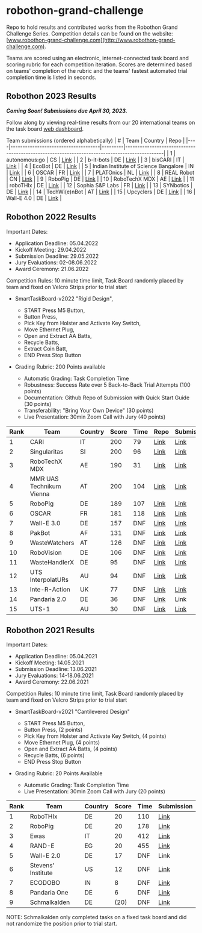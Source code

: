 # robothon-grand-challenge
Repo to hold results and contributed works from the Robothon Grand Challenge Series. Competition details can be found on the website: [www.robothon-grand-challenge.com](http://www.robothon-grand-challenge.com). 

Teams are scored using an electronic, internet-connected task board and scoring rubric for each competition iteration. Scores are determined based on teams' completion of the rubric and the teams' fastest automated trial completion time is listed in seconds.

## Robothon 2023 Results
***Coming Soon! Submissions due April 30, 2023.***

Follow along by viewing real-time results from our 20 international teams on the task board [web dashboard](https://cloud.kaaiot.com/wd-public/c1v9jqmgul2l1s47m6bg/dashboards/0d2f0e4c-6a80-4cf4-a48d-5b25fcb35ac0/19addcfa-9cf1-42b3-8bd3-32a1feb4abdb?public_id=4e4990d1-dcab-4f1a-b1a6-8648e87bc5ad).

Team submissions (ordered alphabetically)
| #  |                  Team                 | Country | Repo                                                                                         |
|----|-------------------------------------|---------|----------------------------------------------------------------------------------------------|
| 1  | autonomous:go                         | CS      | [Link](https://github.com/tbiocanin/robothon-BU)                                                     |
| 2  | b-it-bots                             | DE      | [Link](https://github.com/b-it-bots/robothon2023)                                                    |
| 3  | bisCARI                               | IT      | [Link](https://github.com/JRL-CARI-CNR-UNIBS/Robothon2023/)                                          |
| 4  | EcoBot                                | DE      | [Link](https://github.com/Hariharan2096/Robothon-2023---Team-Ecobot-Documentation.git)               |
| 5  | Indian Institute of Science Bangalore | IN      | [Link](https://github.com/ShravanShenoyRobothon/Robothon_Submission.git)                             |
| 6  | OSCAR                                 | FR      | [Link](https://github.com/bmeCEA/Robothon2023_Team_OSCAR)                                            |
| 7  | PLATOnics                             | NL      | [Link](https://github.com/platonics-delft/robothon23_manipulation)                                   |
| 8  | REAL Robot                          | CN      | [Link](https://github.com/harryting-yiting/Robothon2023_REAL)                                        |
| 9  | RoboPig                               | DE      | [Link](https://github.com/Usaali/Robothon23_Team_RoboPig)                                            |
| 10 | RoboTechX MDX                       | AE      | [Link](https://github.com/judhi/Robothon2023)                                                        |
| 11 | roboTHIx                              | DE      | [Link](https://github.com/christianpfitzner/thi_robothix_grand_challenge/tree/task_implementations)  |
| 12 | Sophia S&P Labs                     | FR      | [Link](https://github.com/sp-sophia-labs/robothon2023)                                               |
| 13 | SYNbotics                             | DE      | [Link](https://github.com/Aishkrish18/Robothon_2023)                                                 |
| 14 | TechWi(e)nBot                         | AT      | [Link](https://github.com/SebastianNeuhofer/Robothon-2023-Grand-Challenge-TechWi-e-nBot-Team-Report) |
| 15 | Upcyclers                             | DE      | [Link](https://github.com/hrii-iit/robothon-2023-documentation)                                      |
| 16 | Wall-E 4.0                          | DE      | [Link](https://github.com/tslimak/Robothon_2023)                                                     |

## Robothon 2022 Results

Important Dates:
- Application Deadline: 05.04.2022
- Kickoff Meeting: 29.04.2022
- Submission Deadline: 29.05.2022
- Jury Evaluations: 02-08.06.2022
- Award Ceremony: 21.06.2022

Competition Rules: 10 minute time limit, Task Board randomly placed by team and fixed on Velcro Strips prior to trial start
- SmartTaskBoard-v2022 "Rigid Design", 
    - START Press M5 Button,
    - Button Press, 
    - Pick Key from Holster and Activate Key Switch, 
    - Move Ethernet Plug, 
    - Open and Extract AA Batts, 
    - Recycle Batts, 
    - Extract Coin Batt, 
    - END Press Stop Button

- Grading Rubric: 200 Points available
    - Automatic Grading: Task Completion Time
    - Robustness: Success Rate over 5 Back-to-Back Trial Attempts (100 points)
    - Documentation: Github Repo of Submission with Quick Start Guide (30 points)
    - Transferability: "Bring Your Own Device" (30 points)
    - Live Presentation: 30min Zoom Call with Jury (40 points)

| Rank | Team                     | Country | Score | Time | Repo | Submission |
|------|--------------------------|---------|-------|------|------|------------|
| 1    | CARI                     | IT      | 200   | 79   | [Link](https://github.com/JRL-CARI-CNR-UNIBS/robothon2022_report) | [Link](https://www.youtube.com/watch?v=-7PKODsL5Hg)       |
| 2    | Singularitas             | SI      | 200   | 96   | [Link](https://github.com/fe-robolab-robothon/Robothon22-submission) | [Link](https://youtu.be/F7fGstqG9_g)       |
| 3    | RoboTechX MDX            | AE      | 190   | 31   | [Link](https://github.com/judhi/Robothon2022) | [Link](https://youtu.be/GMiIbyAD_ZM)       |
| 4    | MMR UAS Technikum Vienna | AT      | 200   | 104  | [Link](https://github.com/mmruastechnikumvienna/robothon-2022) | [Link](https://youtu.be/j85291qVEW0)       |
| 5    | RoboPig                  | DE      | 189   | 107  | [Link](https://github.com/Usaali/Robothon22_Team_RoboPig) | [Link](https://youtu.be/JhB3lCcSqhs)       |
| 6    | OSCAR                    | FR      | 181   | 118  | [Link](https://github.com/bg-cea/robothon_doc) | [Link](https://youtu.be/MvHApNaaEhE)       |
| 7    | Wall-E 3.0               | DE      | 157   | DNF  | [Link](https://github.com/FloPa0205/robothon_2022) | [Link](https://youtu.be/GOwxwCnzlJY)       |
| 8    | PakBot                   | AF      | 131   | DNF  | [Link](https://github.com/MuhammadUmarAnjum/PakBot) | [Link](https://youtu.be/I384xB4_ahM)       |
| 9    | WasteWatchers            | AT      | 126   | DNF  | [Link](https://github.com/Chrge/WasteWatchers_Robothon_Grand_Challenge) | [Link](https://www.youtube.com/watch?v=MLgwpv0BSsc)       |
| 10   | RoboVision               | DE      | 106   | DNF  | [Link](https://github.com/dev-kokje/robovision-vision-system) | [Link](https://youtu.be/Yara5ik-SJM)       |
| 11   | WasteHandlerX            | DE      | 95    | DNF  | [Link](https://github.com/henriqueasousa/WasteHandlerX_Robotothon22) | [Link](https://youtu.be/SfmRrjZiMKk)       |
| 12   | UTS InterpolatURs        | AU      | 94    | DNF  | [Link](https://github.com/UTS-InterpolatURs/robotics-robothon) | [Link](https://youtu.be/Ay1oUoMYjNo)       |
| 13   | Inte-R-Action            | UK      | 77    | DNF  | [Link](https://github.com/inte-R-action/robothon) | [Link](https://youtu.be/eEnA804iaSw)       |
| 14   | Pandaria 2.0             | DE      | 36    | DNF  | [Link](https://github.com/flomarjos/pandaria2.0/) | Link       |
| 15   | UTS-1                    | AU      | 30    | DNF  | [Link](https://github.com/hamyyy/Robothon-Competition) | [Link](https://www.youtube.com/watch?v=ZdJU5q-RZoU)       |

## Robothon 2021 Results

Important Dates:
- Application Deadline: 05.04.2021
- Kickoff Meeting: 14.05.2021
- Submission Deadline: 13.06.2021
- Jury Evaluations: 14-18.06.2021
- Award Ceremony: 22.06.2021

Competition Rules: 10 minute time limit, Task Board randomly placed by team and fixed on Velcro Strips prior to trial start
- SmartTaskBoard-v2021 "Cantilevered Design"
    - START Press M5 Button,
    - Button Press, (2 points) 
    - Pick Key from Holster and Activate Key Switch, (4 points)
    - Move Ethernet Plug, (4 points)
    - Open and Extract AA Batts, (4 points)
    - Recycle Batts, (6 points)
    - END Press Stop Button

- Grading Rubric: 20 Points Available
    - Automatic Grading: Task Completion Time
    - Live Presentation: 30min Zoom Call with Jury (20 points)

| Rank | Team               | Country | Score | Time | Submission |
|------|--------------------|---------|-------|------|------------|
| 1    | RoboTHIx           | DE      | 20    | 110  | [Link](https://youtu.be/ioGHIkiT0CQ)       |
| 2    | RoboPig            | DE      | 20    | 178  | [Link](https://youtu.be/fVcVUHaFF9U)       |
| 3    | Ewas               | IT      | 20    | 412  | [Link](https://youtu.be/HkJxfEbmVX4)       |
| 4    | RAND-E             | EG      | 20    | 455  | [Link](https://youtu.be/vvuTPD02-40)       |
| 5    | Wall-E 2.0         | DE      | 17    | DNF  | Link       |
| 6    | Stevens' Institute | US      | 12    | DNF  | [Link](https://youtu.be/O7hiU4FociI)       |
| 7    | ECODOBO            | IN      | 8     | DNF  | [Link](https://youtu.be/ZrWcuYw5IAU)       |
| 8    | Pandaria One       | DE      | 6     | DNF  | [Link](https://youtu.be/qHaRNH115nM)       |
| 9    | Schmalkalden       | DE      | (20)  | DNF  | [Link](https://youtu.be/EDeVlx6ivnI)       |

NOTE: Schmalkalden only completed tasks on a fixed task board and did not randomize the position prior to trial start.